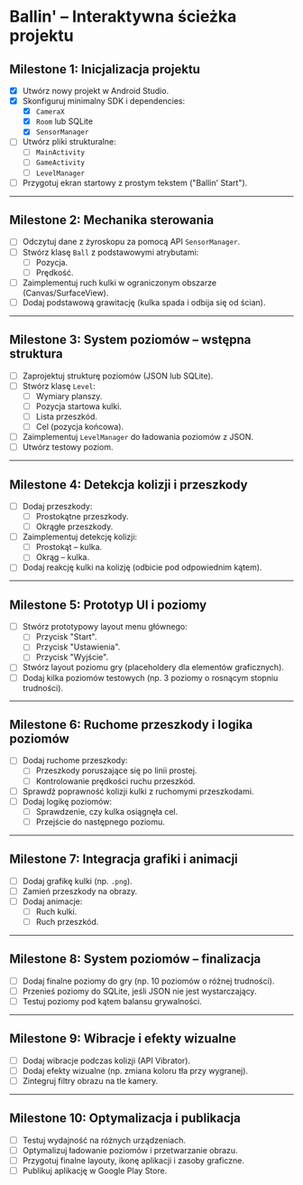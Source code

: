 # **Ballin' – Interaktywna ścieżka projektu**

## **Milestone 1: Inicjalizacja projektu**
- [x] Utwórz nowy projekt w Android Studio.
- [x] Skonfiguruj minimalny SDK i dependencies:
  - [x] `CameraX`
  - [x] `Room` lub SQLite
  - [x] `SensorManager`
- [ ] Utwórz pliki strukturalne:
  - [ ] `MainActivity`
  - [ ] `GameActivity`
  - [ ] `LevelManager`
- [ ] Przygotuj ekran startowy z prostym tekstem ("Ballin' Start").

---

## **Milestone 2: Mechanika sterowania**
- [ ] Odczytuj dane z żyroskopu za pomocą API `SensorManager`.
- [ ] Stwórz klasę `Ball` z podstawowymi atrybutami:
  - [ ] Pozycja.
  - [ ] Prędkość.
- [ ] Zaimplementuj ruch kulki w ograniczonym obszarze (Canvas/SurfaceView).
- [ ] Dodaj podstawową grawitację (kulka spada i odbija się od ścian).

---

## **Milestone 3: System poziomów – wstępna struktura**
- [ ] Zaprojektuj strukturę poziomów (JSON lub SQLite).
- [ ] Stwórz klasę `Level`:
  - [ ] Wymiary planszy.
  - [ ] Pozycja startowa kulki.
  - [ ] Lista przeszkód.
  - [ ] Cel (pozycja końcowa).
- [ ] Zaimplementuj `LevelManager` do ładowania poziomów z JSON.
- [ ] Utwórz testowy poziom.

---

## **Milestone 4: Detekcja kolizji i przeszkody**
- [ ] Dodaj przeszkody:
  - [ ] Prostokątne przeszkody.
  - [ ] Okrągłe przeszkody.
- [ ] Zaimplementuj detekcję kolizji:
  - [ ] Prostokąt – kulka.
  - [ ] Okrąg – kulka.
- [ ] Dodaj reakcję kulki na kolizję (odbicie pod odpowiednim kątem).

---

## **Milestone 5: Prototyp UI i poziomy**
- [ ] Stwórz prototypowy layout menu głównego:
  - [ ] Przycisk "Start".
  - [ ] Przycisk "Ustawienia".
  - [ ] Przycisk "Wyjście".
- [ ] Stwórz layout poziomu gry (placeholdery dla elementów graficznych).
- [ ] Dodaj kilka poziomów testowych (np. 3 poziomy o rosnącym stopniu trudności).

---

## **Milestone 6: Ruchome przeszkody i logika poziomów**
- [ ] Dodaj ruchome przeszkody:
  - [ ] Przeszkody poruszające się po linii prostej.
  - [ ] Kontrolowanie prędkości ruchu przeszkód.
- [ ] Sprawdź poprawność kolizji kulki z ruchomymi przeszkodami.
- [ ] Dodaj logikę poziomów:
  - [ ] Sprawdzenie, czy kulka osiągnęła cel.
  - [ ] Przejście do następnego poziomu.

---

## **Milestone 7: Integracja grafiki i animacji**
- [ ] Dodaj grafikę kulki (np. `.png`).
- [ ] Zamień przeszkody na obrazy.
- [ ] Dodaj animacje:
  - [ ] Ruch kulki.
  - [ ] Ruch przeszkód.

---

## **Milestone 8: System poziomów – finalizacja**
- [ ] Dodaj finalne poziomy do gry (np. 10 poziomów o różnej trudności).
- [ ] Przenieś poziomy do SQLite, jeśli JSON nie jest wystarczający.
- [ ] Testuj poziomy pod kątem balansu grywalności.

---

## **Milestone 9: Wibracje i efekty wizualne**
- [ ] Dodaj wibracje podczas kolizji (API Vibrator).
- [ ] Dodaj efekty wizualne (np. zmiana koloru tła przy wygranej).
- [ ] Zintegruj filtry obrazu na tle kamery.

---

## **Milestone 10: Optymalizacja i publikacja**
- [ ] Testuj wydajność na różnych urządzeniach.
- [ ] Optymalizuj ładowanie poziomów i przetwarzanie obrazu.
- [ ] Przygotuj finalne layouty, ikonę aplikacji i zasoby graficzne.
- [ ] Publikuj aplikację w Google Play Store.
